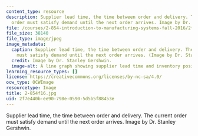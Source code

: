 ```yaml
---
content_type: resource
description: Supplier lead time, the time between order and delivery. The current
  order must satisfy demand until the next order arrives. Image by Dr. Stanley Gershwin.
file: /courses/2-854-introduction-to-manufacturing-systems-fall-2016/2f7e440bee90798e05905d5b5f88453e_2-854f16.jpg
file_size: 38140
file_type: image/jpeg
image_metadata:
  caption: Supplier lead time, the time between order and delivery. The current order
    must satisfy demand until the next order arrives. (Image by Dr. Stanley Gershwin.)
  credit: Image by Dr. Stanley Gershwin.
  image-alt: A line graph showing supplier lead time and inventory position.
learning_resource_types: []
license: https://creativecommons.org/licenses/by-nc-sa/4.0/
ocw_type: OCWImage
resourcetype: Image
title: 2-854f16.jpg
uid: 2f7e440b-ee90-798e-0590-5d5b5f88453e
---
```

Supplier lead time, the time between order and delivery. The current order must satisfy demand until the next order arrives. Image by Dr. Stanley Gershwin.